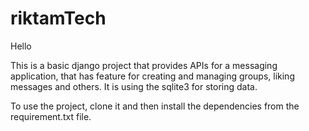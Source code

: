 # riktamTech

Hello

This is a basic django project that provides APIs for a messaging application, that has feature for creating and managing groups, liking messages and others. It is using the sqlite3 for storing data.

To use the project, clone it and then install the dependencies from the requirement.txt file.
